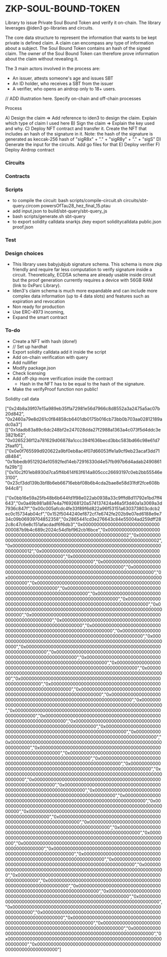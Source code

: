# ZKP-SOUL-BOUND-TOKEN

Library to issue Private Soul Bound Token and verify it on-chain. The library leverages @iden3 go-libraries and circuits.

The core data structure to represent the information that wants to be kept private is defined claim. A claim can encompass any type of information about a subject. The Soul Bound Token contains an hash of the signed claim. The owner of the Soul Bound Token can therefore prove information about the claim without revealing it.

The 3 main actors involved in the process are: 

- An issuer, attests someone's age and issues SBT 
- An ID holder, who receives a SBT from the issuer
- A verifier, who opens an airdrop only to 18+ users.  

// ADD illustration here. Specify on-chain and off-chain processes

Process 

A) Design the claim => Add reference to iden3 to design the claim. Explain which type of claim I used here
B) Sign the claim => Explain the key used and why.
C) Deploy NFT contract and transfer it. Create the NFT that includes an hash of the signature in it. Note: the hash of the signature is generated as keccak-256 hash of "sigR8x" + "." + "sigR8y" + "." + "sigS"
D) Generate the input for the circuits. Add go files for that
E) Deploy verifier 
F) Deploy Airdrop contract


### Circuits

### Contracts

### Scripts

- to compile the circuit: bash scripts/compile-circuit.sh circuits/sbt-query.circom powersOfTau28_hez_final_15.ptau 
- add input.json to build/sbt-query/sbt-query_js
- bash scripts/generate.sh sbt-query
- to export solidity calldata snarkjs zkey export soliditycalldata public.json proof.json

### Test

### Design choices

- This library uses babyjubjub signature schema. This schema is more zkp friendly and require far less computation to verify signature inside a circuit. Theoretically, ECDSA schema are already usable inside circuit but the proof generation currently requires a device with 56GB RAM (link to 0xParc Library).
- Iden3's claim schema is much more expandable and can include more complex data information (up to 4 data slots) and features such as expiration and revocation
- Non ready for production 
- Use ERC-4973 incoming, 
- Expand the smart contract

### To-do

- Create a NFT with hash (done!)
- // Set up hardhat 
- Export solidity calldata add it inside the script
- Add on-chain verification with query
- Add nullifier
- Modify package.json
- Check licensing
- Add off-zkp more verification inside the contract 
    - Hash in the NFT has to be equal to the hash of the signature.
- Make the verifyProof function non public! 



Solidity call data 

["0x24b8a39f07e15a989eb35ffa72981e56d7966c8d8552a3a2475a5ac07b20d842", "0x2460a79e8d261c0f84858cb6401db0175b016cb73bb0b703aa02812189adc0a3"]
[["0x1dadb83a89c6dc248bf2e247028dda27f2988a1363a4c073f5d4ddc3e3821b62", "0x0265236f12a781629d06878a1ccc394f636becd3bbc583bd66c98e61d72faaf0"],["0x0e0f765599d920622a9bf0eb8ac4f07d66053ffe1a9cf9eb23acaf3dd71d8484", "0x1bbedb9512924e10592fed14eb72916330d4e57fb997b6d4adab2490861fa29b"]]
["0x10c2f01eb8930d7ca5ff4b614f63f614a805ccc26693197c0eb2bb55546e3100", "0x23cf3dd139b3bf8b6eb66716ebbf08b6b4cda2bae8e58d31fdf2fce608b944c8"]

["0x0bb16e59a25fb48b6b644fd1f98e022ab0938a33c9fffd8d11792e1bd7ff4643","0x0a49b981a887e4a7f69268120a574137424a46a5f3d40a1a3069a3d7936c847f","0x00c005afcdc4fe33f89f6d822a96f53151a630373803cdcb2ec0c15734ab04cf","0x152f5044240ef872cf7e6742fe202b9e07ed6188e9e734c09b06939704852358","0x2865441cd3e276643c84e55004ad259dff282c8c47c6e8c151afacdadf6f6db3","0x0000000000000000000000000000000087b9b4c689c2024c54d1bf962cb16bce","0x0000000000000000000000000000000000000000000000000000000000000002","0x0000000000000000000000000000000000000000000000000000000000000002","0x0000000000000000000000000000000000000000000000000000000000000012","0x0000000000000000000000000000000000000000000000000000000000000000","0x0000000000000000000000000000000000000000000000000000000000000000","0x0000000000000000000000000000000000000000000000000000000000000000","0x0000000000000000000000000000000000000000000000000000000000000000","0x0000000000000000000000000000000000000000000000000000000000000000","0x0000000000000000000000000000000000000000000000000000000000000000","0x0000000000000000000000000000000000000000000000000000000000000000","0x0000000000000000000000000000000000000000000000000000000000000000","0x0000000000000000000000000000000000000000000000000000000000000000","0x0000000000000000000000000000000000000000000000000000000000000000","0x0000000000000000000000000000000000000000000000000000000000000000","0x0000000000000000000000000000000000000000000000000000000000000000","0x0000000000000000000000000000000000000000000000000000000000000000","0x0000000000000000000000000000000000000000000000000000000000000000","0x0000000000000000000000000000000000000000000000000000000000000000","0x0000000000000000000000000000000000000000000000000000000000000000","0x0000000000000000000000000000000000000000000000000000000000000000","0x0000000000000000000000000000000000000000000000000000000000000000","0x0000000000000000000000000000000000000000000000000000000000000000","0x0000000000000000000000000000000000000000000000000000000000000000","0x0000000000000000000000000000000000000000000000000000000000000000","0x0000000000000000000000000000000000000000000000000000000000000000","0x0000000000000000000000000000000000000000000000000000000000000000","0x0000000000000000000000000000000000000000000000000000000000000000","0x0000000000000000000000000000000000000000000000000000000000000000","0x0000000000000000000000000000000000000000000000000000000000000000","0x0000000000000000000000000000000000000000000000000000000000000000","0x0000000000000000000000000000000000000000000000000000000000000000","0x0000000000000000000000000000000000000000000000000000000000000000","0x0000000000000000000000000000000000000000000000000000000000000000","0x0000000000000000000000000000000000000000000000000000000000000000","0x0000000000000000000000000000000000000000000000000000000000000000","0x0000000000000000000000000000000000000000000000000000000000000000","0x0000000000000000000000000000000000000000000000000000000000000000","0x0000000000000000000000000000000000000000000000000000000000000000","0x0000000000000000000000000000000000000000000000000000000000000000","0x0000000000000000000000000000000000000000000000000000000000000000","0x0000000000000000000000000000000000000000000000000000000000000000","0x0000000000000000000000000000000000000000000000000000000000000000","0x0000000000000000000000000000000000000000000000000000000000000000","0x0000000000000000000000000000000000000000000000000000000000000000","0x0000000000000000000000000000000000000000000000000000000000000000","0x0000000000000000000000000000000000000000000000000000000000000000","0x0000000000000000000000000000000000000000000000000000000000000000","0x0000000000000000000000000000000000000000000000000000000000000000","0x0000000000000000000000000000000000000000000000000000000000000000","0x0000000000000000000000000000000000000000000000000000000000000000","0x0000000000000000000000000000000000000000000000000000000000000000","0x0000000000000000000000000000000000000000000000000000000000000000","0x0000000000000000000000000000000000000000000000000000000000000000","0x0000000000000000000000000000000000000000000000000000000000000000","0x0000000000000000000000000000000000000000000000000000000000000000","0x0000000000000000000000000000000000000000000000000000000000000000","0x0000000000000000000000000000000000000000000000000000000000000000","0x0000000000000000000000000000000000000000000000000000000000000000","0x0000000000000000000000000000000000000000000000000000000000000000","0x0000000000000000000000000000000000000000000000000000000000000000","0x0000000000000000000000000000000000000000000000000000000000000000","0x0000000000000000000000000000000000000000000000000000000000000000","0x0000000000000000000000000000000000000000000000000000000000000000","0x0000000000000000000000000000000000000000000000000000000000000000","0x0000000000000000000000000000000000000000000000000000000000000000","0x0000000000000000000000000000000000000000000000000000000000000000"]